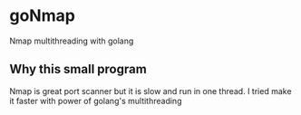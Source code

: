 # goNmap
Nmap multithreading with golang
## Why this small program
Nmap is great port scanner but it is slow and run in one thread. I tried make it faster with power of golang's multithreading

